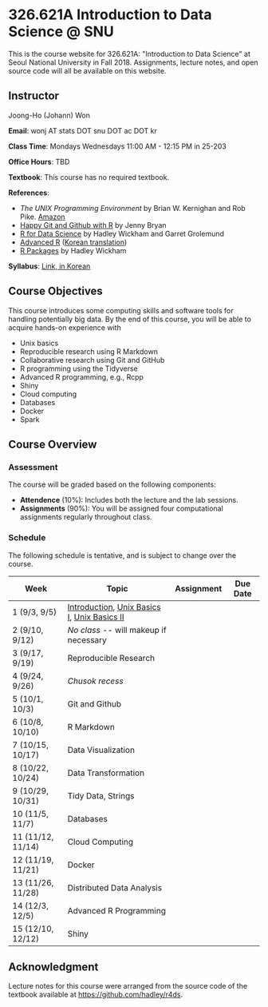 # 326.621A Introduction to Data Science @ SNU

This is the course website for 326.621A: "Introduction to Data Science" at Seoul National University in Fall 2018. Assignments, lecture notes, and open source code will all be available on this website.

## Instructor 

Joong-Ho (Johann) Won

**Email**: wonj AT stats DOT snu DOT ac DOT kr

**Class Time**: Mondays Wednesdays 11:00 AM - 12:15 PM in 25-203

**Office Hours**: TBD

**Textbook**: This course has no required textbook.


**References**: 

- *The UNIX Programming Environment* by Brian W. Kernighan and Rob Pike. [Amazon](https://www.amazon.com/Unix-Programming-Environment-Prentice-Hall-Software/dp/013937681X)
- [Happy Git and Github with R](http://happygitwithr.com) by Jenny Bryan
- [R for Data Science](http://r4ds.had.co.nz/index.html) by Hadley Wickham and Garret Grolemund
- [Advanced R](http://adv-r.had.co.nz/) ([Korean translation](http://jpub.tistory.com/792)) 
- [R Packages](http://r-pkgs.had.co.nz/) by Hadley Wickham

**Syllabus**: [Link, in Korean](./syllabus2018.pdf)

## Course Objectives

This course introduces some computing skills and software tools for handling potentially big data.
By the end of this course, you will be able to acquire hands-on experience with

- Unix basics
- Reproducible research using R Markdown
- Collaborative research using Git and GitHub
- R programming using the Tidyverse
- Advanced R programming, e.g., Rcpp
- Shiny
- Cloud computing
- Databases
- Docker
- Spark

## Course Overview

### Assessment

The course will be graded based on the following components:

- **Attendence** (10%): Includes both the lecture and the lab sessions.
- **Assignments** (90%): You will be assigned four computational assignments regularly throughout class. 

### Schedule

The following schedule is tentative, and is subject to change over the course.

| Week | Topic | Assignment | Due Date |
|---| --- | --- | --- |
| 1 (9/3, 9/5)      | [Introduction](./lectures/01-intro/01-intro.html), [Unix Basics I](./lectures/02-linux1.html), [Unix Basics II](./lectures/02-linux2.html) |  |  |
| 2 (9/10, 9/12)    | *No class* -- will makeup if necessary |  |  |
| 3 (9/17, 9/19)    | Reproducible Research |   |  |
| 4 (9/24, 9/26)    | *Chusok recess* |  |  |
| 5 (10/1, 10/3)    | Git and Github |  |  |
| 6 (10/8, 10/10)   | R Markdown |  |  |
| 7 (10/15, 10/17)  | Data Visualization |  |  |
| 8 (10/22, 10/24)  | Data Transformation |  |  |
| 9 (10/29, 10/31)  | Tidy Data, Strings |  |  |
| 10 (11/5, 11/7)   | Databases |  |  |
| 11 (11/12, 11/14) | Cloud Computing |  |  |
| 12 (11/19, 11/21) | Docker |  |  |
| 13 (11/26, 11/28) | Distributed Data Analysis |  |  |
| 14 (12/3, 12/5)   | Advanced R Programming |  |  |
| 15 (12/10, 12/12) | Shiny |  |  |


## Acknowledgment
Lecture notes for this course were arranged from the source code of the textbook available at <https://github.com/hadley/r4ds>.
